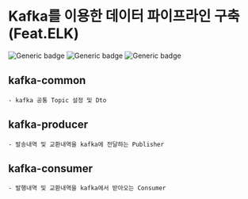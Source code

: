 # Kafka를 이용한 데이터 파이프라인 구축 (Feat.ELK)

![Generic badge](https://img.shields.io/badge/java-AdoptOpenJdk11-grean)
![Generic badge](https://img.shields.io/badge/Gradle-6.6.1-grean)
![Generic badge](https://img.shields.io/badge/SpringBoot-2.3.5-grean)

## kafka-common

    - kafka 공통 Topic 설정 및 Dto
    
## kafka-producer

    - 발송내역 및 교환내역을 kafka에 전달하는 Publisher
    
## kafka-consumer

    - 발행내역 및 교환내역을 kafka에서 받아오는 Consumer